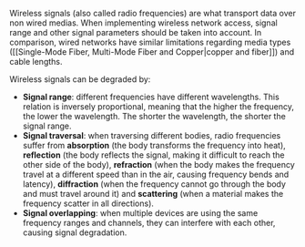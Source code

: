 Wireless signals (also called radio frequencies) are what transport data over non wired medias. When implementing wireless network access, signal range and other signal parameters should be taken into account. In comparison, wired networks have similar limitations regarding media types ([[Single-Mode Fiber, Multi-Mode Fiber and Copper|copper and fiber]]) and cable lengths.

Wireless signals can be degraded by:

- **Signal range**: different frequencies have different wavelengths. This relation is inversely proportional, meaning that the higher the frequency, the lower the wavelength. The shorter the wavelength, the shorter the signal range.
- **Signal traversal**: when traversing different bodies, radio frequencies suffer from **absorption** (the body transforms the frequency into heat), **reflection** (the body reflects the signal, making it difficult to reach the other side of the body), **refraction** (when the body makes the frequency travel at a different speed than in the air, causing frequency bends and latency), **diffraction** (when the frequency cannot go through the body and must travel around it) and **scattering** (when a material makes the frequency scatter in all directions).
- **Signal overlapping**: when multiple devices are using the same frequency ranges and channels, they can interfere with each other, causing signal degradation.